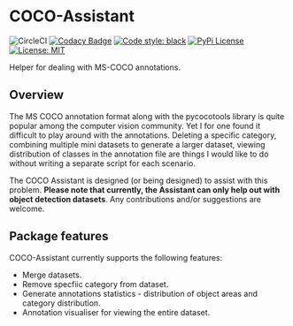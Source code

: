 # COCO-Assistant

![CircleCI](https://img.shields.io/circleci/build/github/ashnair1/COCO-Assistant?&label=Build&logo=CircleCI)
[![Codacy Badge](https://img.shields.io/codacy/grade/5299d18c95da4991b4f3a6ae6e8a0b7a?label=Code%20Quality&logo=Codacy)](https://app.codacy.com/gh/ashnair1/COCO-Assistant/dashboard)
[![Code style: black](https://img.shields.io/badge/Code%20Style-black-000000.svg)](https://github.com/psf/black)
[![PyPi License](https://img.shields.io/pypi/v/coco-assistant?branch=master&label=PyPi%20Version&logo=PyPi&logoColor=ffffff&labelColor=306998&color=FFD43B&style=flat)](https://pypi.org/project/coco-assistant/)
[![License: MIT](https://img.shields.io/badge/License-MIT-yellow.svg)](https://img.shields.io/github/license/ashnair1/COCO-Assistant?color=yellow&label=License&logo=MIT)

Helper for dealing with MS-COCO annotations.

## Overview

The MS COCO annotation format along with the pycocotools library is quite
popular among the computer vision community. Yet I for one found it difficult to
play around with the annotations. Deleting a specific category, combining
multiple mini datasets to generate a larger dataset, viewing distribution of
classes in the annotation file are things I would like to do without writing a
separate script for each scenario.

The COCO Assistant is designed (or being designed) to assist with this problem.
**Please note that currently, the Assistant can only help out with object
detection datasets**. Any contributions and/or suggestions are welcome.

## Package features

COCO-Assistant currently supports the following features:

-   Merge datasets.
-   Remove specfiic category from dataset.
-   Generate annotations statistics - distribution of object areas and category distribution.
-   Annotation visualiser for viewing the entire dataset.
